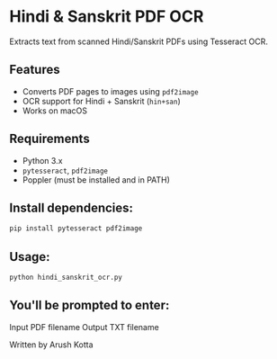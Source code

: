 # Hindi & Sanskrit PDF OCR

Extracts text from scanned Hindi/Sanskrit PDFs using Tesseract OCR.

## Features

- Converts PDF pages to images using `pdf2image`
- OCR support for Hindi + Sanskrit (`hin+san`)
- Works on macOS

## Requirements

- Python 3.x
- `pytesseract`, `pdf2image`
- Poppler (must be installed and in PATH)

## Install dependencies:
```bash
pip install pytesseract pdf2image
```
## Usage:
```bash
python hindi_sanskrit_ocr.py
```

## You'll be prompted to enter:
Input PDF filename
Output TXT filename

Written by Arush Kotta
